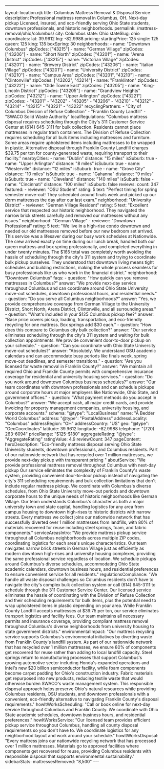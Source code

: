 ---
layout: location.njk
title: Columbus Mattress Removal & Disposal Service
description: Professional mattress removal in Columbus, OH. Next-day pickup Licensed, insured, and eco-friendly serving Ohio State students, downtown professionals, and historic neighborhoods.
permalink: /mattress-removal/ohio/columbus/
city: Columbus state: Ohio stateSlug: ohio coordinates: lat: 39.9612 lng: -82.9988 pricing: startingPrice: 125 single: 125 queen: 125 king: 135 boxSpring: 30 neighborhoods: - name: "Downtown Columbus" zipCodes: ["43215"] - name: "German Village" zipCodes: ["43206"] - name: "Short North" zipCodes: ["43201"] - name: "Arena District" zipCodes: ["43215"] - name: "Victorian Village" zipCodes: ["43201"] - name: "Brewery District" zipCodes: ["43206"] - name: "Italian Village" zipCodes: ["43201"] - name: "University District" zipCodes: ["43210"] - name: "Campus Area" zipCodes: ["43201", "43210"] - name: "Clintonville" zipCodes: ["43202", "43214"] - name: "Franklinton" zipCodes: ["43222"] - name: "Olde Towne East" zipCodes: ["43205"] - name: "King-Lincoln District" zipCodes: ["43205"] - name: "Grandview Heights" zipCodes: ["43212"] - name: "Upper Arlington" zipCodes: ["43221"] zipCodes: - "43201" - "43202" - "43205" - "43206" - "43210" - "43212" - "43214" - "43215" - "43221" - "43222" recyclingPartners: - "City of Columbus Division of Refuse Collection" - "Franklin County Landfill" - "SWACO Solid Waste Authority" localRegulations: "Columbus mattress disposal requires scheduling through the City's 311 Customer Service Center at (614) 645-3111 for bulk collection. Residents cannot place mattresses in regular trash containers. The Division of Refuse Collection requires scheduling for all bulk items including mattresses and furniture. Some areas require upholstered items including mattresses to be wrapped in plastic. Alternative disposal through Franklin County Landfill charges $39.75 per ton for county-generated waste, requiring transport to their facility." nearbyCities: - name: "Dublin" distance: "15 miles" isSuburb: true - name: "Upper Arlington" distance: "8 miles" isSuburb: true - name: "Westerville" distance: "12 miles" isSuburb: true - name: "Grove City" distance: "10 miles" isSuburb: true - name: "Gahanna" distance: "9 miles" isSuburb: true - name: "Cleveland" distance: "140 miles" isSuburb: false - name: "Cincinnati" distance: "100 miles" isSuburb: false reviews: count: 347 featured: - reviewer: "OSU Student" rating: 5 text: "Perfect timing for spring semester move-out! They scheduled around finals week and picked up our dorm mattresses the day after our last exam." neighborhood: "University District" - reviewer: "German Village Resident" rating: 5 text: "Excellent service that respected our historic neighborhood. They navigated the narrow brick streets carefully and removed our mattresses without any issues." neighborhood: "German Village" - reviewer: "Downtown Professional" rating: 5 text: "We live in a high-rise condo downtown and needed our old mattresses removed before our new bedroom set arrived. This service was a lifesaver during our busy work schedules at Nationwide. The crew arrived exactly on time during our lunch break, handled both our queen mattress and box spring professionally, and completed everything in under twenty minutes. The $165 total was completely worth avoiding the hassle of scheduling through the city's 311 system and trying to coordinate bulk pickup ourselves. They understood that downtown living means tight schedules and building restrictions, making the whole process seamless for busy professionals like us who work in the financial district." neighborhood: "Downtown Columbus" faqs: - question: "How quickly can you remove mattresses in Columbus?" answer: "We provide next-day service throughout Columbus and can coordinate around Ohio State University move-out schedules, downtown professional hours, and residential needs." - question: "Do you serve all Columbus neighborhoods?" answer: "Yes, we provide comprehensive coverage from German Village to the University District, Short North, Arena District, Clintonville, and all surrounding areas." - question: "What's included in your $125 Columbus pickup fee?" answer: "Base price covers pickup, loading, transportation, and eco-friendly recycling for one mattress. Box springs add $30 each." - question: "How does this compare to Columbus city bulk collection?" answer: "Our service eliminates scheduling through the city's 311 system and waiting for bulk collection appointments. We provide convenient door-to-door pickup on your schedule." - question: "Can you coordinate with Ohio State University move-out schedules?" answer: "Absolutely. We understand OSU academic calendars and can accommodate busy periods like finals week, spring move-out deadlines, and semester transitions." - question: "Are you licensed for waste removal in Franklin County?" answer: "We maintain all required Ohio and Franklin County permits with comprehensive insurance coverage for residential and university housing services." - question: "Do you work around downtown Columbus business schedules?" answer: "Our team coordinates with downtown professionals and can schedule pickups around corporate hours at major employers like Nationwide, Ohio State, and government offices." - question: "What payment methods do you accept in Columbus?" answer: "We accept cash, all major credit cards, and provide invoicing for property management companies, university housing, and corporate accounts." schema: "@type": "LocalBusiness" name: "A Bedder World Columbus" address: "@type": "PostalAddress" addressLocality: "Columbus" addressRegion: "OH" addressCountry: "US" geo: "@type": "GeoCoordinates" latitude: 39.9612 longitude: -82.9988 telephone: "(720) 263-6094" priceRange: "$125-$180" aggregateRating: "@type": "AggregateRating" ratingValue: 4.9 reviewCount: 347 pageContent: heroDescription: "Eco-friendly mattress disposal serving Ohio State University students, downtown professionals, and Columbus residents. Part of our nationwide network that has recycled over 1 million mattresses, we provide next-day pickup with transparent pricing " aboutService: "We provide professional mattress removal throughout Columbus with next-day pickup Our service eliminates the complexity of Franklin County's waste system, providing convenient door-to-door pickup instead of navigating the city's 311 scheduling requirements and bulk collection limitations that don't include regular mattress pickup. We coordinate with Columbus's diverse schedules, from Ohio State University move-out periods and downtown corporate hours to the unique needs of historic neighborhoods like German Village. Our team understands Columbus's character as both a major university town and state capital, handling logistics for any area from campus housing to downtown high-rises to historic districts with narrow streets. Every mattress we collect joins our nationwide network that has successfully diverted over 1 million mattresses from landfills, with 80% of materials recovered for reuse including steel springs, foam, and fabric components." serviceAreasIntro: "We provide mattress pickup service throughout all Columbus neighborhoods across multiple ZIP codes, coordinating logistics for each area's unique characteristics. Our team navigates narrow brick streets in German Village just as efficiently as modern downtown high-rises and university housing complexes, providing the same professional service regardless of location. We schedule pickups around Columbus's diverse schedules, accommodating Ohio State academic calendars, downtown business hours, and residential preferences to ensure convenient service for all residents." regulationsCompliance: "We handle all waste disposal challenges so Columbus residents don't have to navigate the city's complex bulk collection system or call (614) 645-3111 to schedule through the 311 Customer Service Center. Our licensed service eliminates the hassle of coordinating with the Division of Refuse Collection and their scheduling requirements for bulk items, plus the potential need to wrap upholstered items in plastic depending on your area. While Franklin County Landfill accepts mattresses at $39.75 per ton, our service eliminates transport logistics and facility fees. Our team maintains all necessary permits and insurance coverage, providing compliant mattress removal throughout Columbus's diverse neighborhoods from university housing to state government districts." environmentalImpact: "Our mattress recycling service supports Columbus's environmental initiatives by diverting waste from Franklin County's landfill system. As part of our nationwide network that has recycled over 1 million mattresses, we ensure 80% of components get recovered for reuse rather than adding to local landfill capacity. Steel springs return to manufacturing processes that support Columbus's growing automotive sector including Honda's expanded operations and Intel's new $20 billion semiconductor facility, while foam components become carpet padding for Ohio's construction industry. Fabric materials get repurposed into new products, reducing textile waste that would otherwise burden SWACO's waste management system. This responsible disposal approach helps preserve Ohio's natural resources while providing Columbus residents, OSU students, and downtown professionals with a convenient, eco-friendly alternative to navigating Franklin County's disposal requirements." howItWorksScheduling: "Call or book online for next-day service throughout Columbus and Franklin County. We coordinate with Ohio State academic schedules, downtown business hours, and residential preferences." howItWorksService: "Our licensed team provides efficient pickup service throughout Columbus, handling all county disposal requirements so you don't have to. We coordinate logistics for any neighborhood layout and work around your schedule." howItWorksDisposal: "Every mattress joins our nationwide recycling network that has processed over 1 million mattresses. Materials go to approved facilities where components get recovered for reuse, providing Columbus residents with responsible disposal that supports environmental sustainability." sidebarStats: mattressesRemoved: "8,500" ---